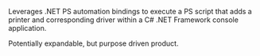 Leverages .NET PS automation bindings to execute a PS script that adds a printer and corresponding driver within a C# .NET Framework console application.

Potentially expandable, but purpose driven product.
